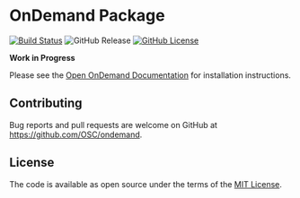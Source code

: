 # OnDemand Package

[![Build Status](https://travis-ci.org/OSC/ondemand.svg?branch=master)](https://travis-ci.org/OSC/ondemand)
![GitHub Release](https://img.shields.io/github/release/osc/ondemand.svg)
[![GitHub License](https://img.shields.io/badge/license-MIT-green.svg)](https://opensource.org/licenses/MIT)

**Work in Progress**

Please see the [Open OnDemand Documentation] for installation instructions.

[Open OnDemand Documentation]: https://osc.github.io/ood-documentation/master/

## Contributing

Bug reports and pull requests are welcome on GitHub at
https://github.com/OSC/ondemand.

## License

The code is available as open source under the terms of the [MIT License].

[MIT License]: http://opensource.org/licenses/MIT
